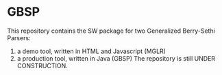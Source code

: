# GBSP
This repository contains the SW package for two Generalized Berry-Sethi Parsers:
1) a demo tool, written in HTML and Javascript (MGLR)
2) a production tool, written in Java (GBSP)
The repository is still UNDER CONSTRUCTION.
